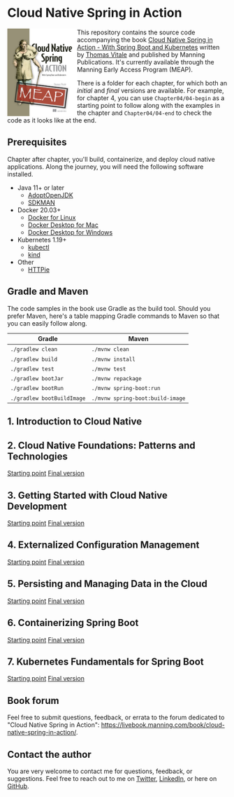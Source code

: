 # Cloud Native Spring in Action

<a href="https://www.manning.com/books/cloud-native-spring-in-action?utm_source=affiliate&utm_medium=affiliate&a_aid=thomas&a_bid=3dda43a8"><img src="/book-cover.jpeg" alt="The book cover of 'Cloud Native Spring in Action' by Thomas Vitale" align="left" height="200px" /></a>

This repository contains the source code accompanying the book [Cloud Native Spring in Action - With Spring Boot and Kubernetes](https://www.manning.com/books/cloud-native-spring-in-action?utm_source=affiliate&utm_medium=affiliate&a_aid=thomas&a_bid=3dda43a8) written by [Thomas Vitale](https://www.thomasvitale.com/) and published by Manning Publications. It's currently available through the Manning Early Access Program (MEAP).

There is a folder for each chapter, for which both an _initial_ and _final_ versions are available. For example, for chapter 4, you can use `Chapter04/04-begin` as a starting point to follow along with the examples in the chapter and `Chapter04/04-end` to check the code as it looks like at the end.

## Prerequisites

Chapter after chapter, you'll build, containerize, and deploy cloud native applications. Along the journey, you will need the following software installed.

* Java 11+ or later
    * [AdoptOpenJDK](https://adoptopenjdk.net)
    * [SDKMAN](https://sdkman.io)
* Docker 20.03+
    * [Docker for Linux](https://docs.docker.com/engine/install/ubuntu/)
    * [Docker Desktop for Mac](https://www.docker.com/products/docker-desktop)
    * [Docker Desktop for Windows](https://www.docker.com/products/docker-desktop)
* Kubernetes 1.19+
    * [kubectl](https://kubernetes.io/docs/tasks/tools/install-kubectl/)
    * [kind](https://kind.sigs.k8s.io)
* Other
    * [HTTPie](https://httpie.org/)

## Gradle and Maven

The code samples in the book use Gradle as the build tool. Should you prefer Maven, here's a table mapping Gradle commands to Maven so that you can easily follow along.

Gradle | Maven
------ | ------
`./gradlew clean` | `./mvnw clean`
`./gradlew build` | `./mvnw install`
`./gradlew test` | `./mvnw test`
`./gradlew bootJar` | `./mvnw repackage`
`./gradlew bootRun` | `./mvnw spring-boot:run`
`./gradlew bootBuildImage` | `./mvnw spring-boot:build-image`  

## 1. Introduction to Cloud Native

## 2. Cloud Native Foundations: Patterns and Technologies

[Starting point](https://github.com/ThomasVitale/cloud-native-spring-in-action/tree/main/Chapter02/02-begin)
[Final version](https://github.com/ThomasVitale/cloud-native-spring-in-action/tree/main/Chapter02/02-end)

## 3. Getting Started with Cloud Native Development

[Starting point](https://github.com/ThomasVitale/cloud-native-spring-in-action/tree/main/Chapter03/03-begin)
[Final version](https://github.com/ThomasVitale/cloud-native-spring-in-action/tree/main/Chapter03/03-end)

## 4. Externalized Configuration Management

[Starting point](https://github.com/ThomasVitale/cloud-native-spring-in-action/tree/main/Chapter04/04-begin)
[Final version](https://github.com/ThomasVitale/cloud-native-spring-in-action/tree/main/Chapter04/04-end)

## 5. Persisting and Managing Data in the Cloud

[Starting point](https://github.com/ThomasVitale/cloud-native-spring-in-action/tree/main/Chapter05/05-begin)
[Final version](https://github.com/ThomasVitale/cloud-native-spring-in-action/tree/main/Chapter05/05-end)

## 6. Containerizing Spring Boot

[Starting point](https://github.com/ThomasVitale/cloud-native-spring-in-action/tree/main/Chapter06/06-begin)
[Final version](https://github.com/ThomasVitale/cloud-native-spring-in-action/tree/main/Chapter06/06-end)

## 7. Kubernetes Fundamentals for Spring Boot

[Starting point](https://github.com/ThomasVitale/cloud-native-spring-in-action/tree/main/Chapter07/07-begin)
[Final version](https://github.com/ThomasVitale/cloud-native-spring-in-action/tree/main/Chapter07/07-end)

## Book forum

Feel free to submit questions, feedback, or errata to the forum dedicated to "Cloud Native Spring in Action": https://livebook.manning.com/book/cloud-native-spring-in-action/.

## Contact the author

You are very welcome to contact me for questions, feedback, or suggestions. Feel free to reach out to me on [Twitter](https://twitter.com/vitalethomas), [LinkedIn](https://www.linkedin.com/in/vitalethomas), or here on [GitHub](https://github.com/ThomasVitale/).
